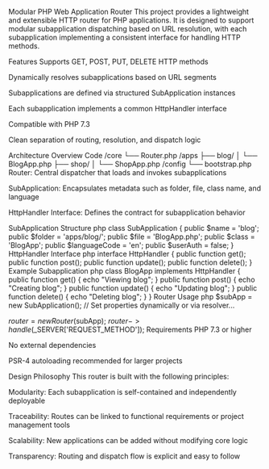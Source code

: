 Modular PHP Web Application Router
This project provides a lightweight and extensible HTTP router for PHP applications. It is designed to support modular subapplication dispatching based on URL resolution, with each subapplication implementing a consistent interface for handling HTTP methods.

Features
Supports GET, POST, PUT, DELETE HTTP methods

Dynamically resolves subapplications based on URL segments

Subapplications are defined via structured SubApplication instances

Each subapplication implements a common HttpHandler interface

Compatible with PHP 7.3

Clean separation of routing, resolution, and dispatch logic

Architecture Overview
Code
/core
  └── Router.php
/apps
  ├── blog/
  │   └── BlogApp.php
  ├── shop/
  │   └── ShopApp.php
/config
  └── bootstrap.php
Router: Central dispatcher that loads and invokes subapplications

SubApplication: Encapsulates metadata such as folder, file, class name, and language

HttpHandler Interface: Defines the contract for subapplication behavior

SubApplication Structure
php
class SubApplication {
    public $name = 'blog';
    public $folder = 'apps/blog/';
    public $file = 'BlogApp.php';
    public $class = 'BlogApp';
    public $languageCode = 'en';
    public $userAuth = false;
}
HttpHandler Interface
php
interface HttpHandler {
    public function get();
    public function post();
    public function update();
    public function delete();
}
Example Subapplication
php
class BlogApp implements HttpHandler {
    public function get()    { echo "Viewing blog"; }
    public function post()   { echo "Creating blog"; }
    public function update() { echo "Updating blog"; }
    public function delete() { echo "Deleting blog"; }
}
Router Usage
php
$subApp = new SubApplication();
// Set properties dynamically or via resolver...

$router = new Router($subApp);
$router->handle($_SERVER['REQUEST_METHOD']);
Requirements
PHP 7.3 or higher

No external dependencies

PSR-4 autoloading recommended for larger projects

Design Philosophy
This router is built with the following principles:

Modularity: Each subapplication is self-contained and independently deployable

Traceability: Routes can be linked to functional requirements or project management tools

Scalability: New applications can be added without modifying core logic

Transparency: Routing and dispatch flow is explicit and easy to follow
